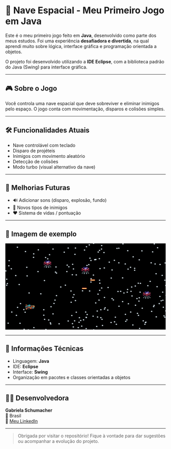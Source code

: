 # 🚀 Nave Espacial - Meu Primeiro Jogo em Java

Este é o meu primeiro jogo feito em **Java**, desenvolvido como parte dos meus estudos. Foi uma experiência **desafiadora e divertida**, na qual aprendi muito sobre lógica, interface gráfica e programação orientada a objetos.

O projeto foi desenvolvido utilizando a **IDE Eclipse**, com a biblioteca padrão do Java (Swing) para interface gráfica.

---

## 🎮 Sobre o Jogo

Você controla uma nave espacial que deve sobreviver e eliminar inimigos pelo espaço. O jogo conta com movimentação, disparos e colisões simples.

---

## 🛠️ Funcionalidades Atuais

- Nave controlável com teclado
- Disparo de projéteis
- Inimigos com movimento aleatório
- Detecção de colisões
- Modo turbo (visual alternativo da nave)

---

## 🌟 Melhorias Futuras

- 🔊 Adicionar sons (disparo, explosão, fundo)
- 👾 Novos tipos de inimigos
- ❤️ Sistema de vidas / pontuação

---

## 📸 Imagem de exemplo

![Screenshot do Jogo](ImgExemplo.png)

---

## 📌 Informações Técnicas

- Linguagem: **Java**
- IDE: **Eclipse**
- Interface: **Swing**
- Organização em pacotes e classes orientadas a objetos

---

## 🙋‍♀️ Desenvolvedora

**Gabriela Schumacher**  
📍 Brasil  
🔗 [Meu LinkedIn](https://www.linkedin.com/in/gabrielaschumacher)

---

> Obrigada por visitar o repositório! Fique à vontade para dar sugestões ou acompanhar a evolução do projeto.
